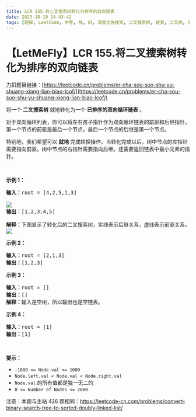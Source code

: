 ```yaml
---
title: LCR 155.将二叉搜索树转化为排序的双向链表
date: 2023-10-10 14-43-42
tags: [题解, LeetCode, 中等, 栈, 树, 深度优先搜索, 二叉搜索树, 链表, 二叉树, 双向链表]
---
```


# 【LetMeFly】LCR 155.将二叉搜索树转化为排序的双向链表

力扣题目链接：[https://leetcode.cn/problems/er-cha-sou-suo-shu-yu-shuang-xiang-lian-biao-lcof/](https://leetcode.cn/problems/er-cha-sou-suo-shu-yu-shuang-xiang-lian-biao-lcof/)

<p>将一个 <strong>二叉搜索树</strong> 就地转化为一个 <strong>已排序的双向循环链表</strong> 。</p>

<p>对于双向循环列表，你可以将左右孩子指针作为双向循环链表的前驱和后继指针，第一个节点的前驱是最后一个节点，最后一个节点的后继是第一个节点。</p>

<p>特别地，我们希望可以 <strong>就地</strong> 完成转换操作。当转化完成以后，树中节点的左指针需要指向前驱，树中节点的右指针需要指向后继。还需要返回链表中最小元素的指针。</p>

<p>&nbsp;</p>

<p><strong>示例 1：</strong></p>

<pre>
<strong>输入：</strong>root = [4,2,5,1,3] 

<img src="https://assets.leetcode.com/uploads/2018/10/12/bstdllreturndll.png" />
<strong>输出：</strong>[1,2,3,4,5]

<strong>解释：</strong>下图显示了转化后的二叉搜索树，实线表示后继关系，虚线表示前驱关系。
<img src="https://assets.leetcode.com/uploads/2018/10/12/bstdllreturnbst.png" />
</pre>

<p><strong>示例 2：</strong></p>

<pre>
<strong>输入：</strong>root = [2,1,3]
<strong>输出：</strong>[1,2,3]
</pre>

<p><strong>示例 3：</strong></p>

<pre>
<strong>输入：</strong>root = []
<strong>输出：</strong>[]
<strong>解释：</strong>输入是空树，所以输出也是空链表。
</pre>

<p><strong>示例 4：</strong></p>

<pre>
<strong>输入：</strong>root = [1]
<strong>输出：</strong>[1]
</pre>

<p>&nbsp;</p>

<p><strong>提示：</strong></p>

<ul>
	<li><code>-1000 &lt;= Node.val &lt;= 1000</code></li>
	<li><code>Node.left.val &lt; Node.val &lt; Node.right.val</code></li>
	<li><code>Node.val</code> 的所有值都是独一无二的</li>
	<li><code>0 &lt;= Number of Nodes &lt;= 2000</code></li>
</ul>

<p>注意：本题与主站 426 题相同：<a href="https://leetcode-cn.com/problems/convert-binary-search-tree-to-sorted-doubly-linked-list/" rel="noopener noreferrer" target="_blank">https://leetcode-cn.com/problems/convert-binary-search-tree-to-sorted-doubly-linked-list/</a></p>


    